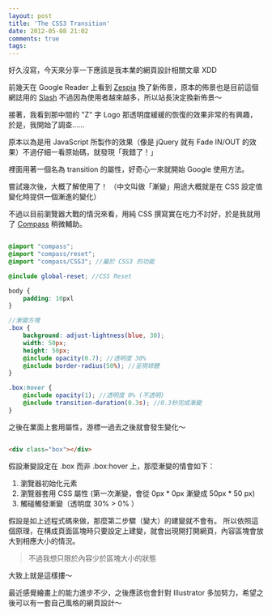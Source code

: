 ```yaml
---
layout: post
title: 'The CSS3 Transition'
date: 2012-05-08 21:02
comments: true
tags: 
---
```



好久沒寫，今天來分享一下應該是我本業的網頁設計相關文章 XDD

前幾天在 Google Reader 上看到 [Zespia](https://zespia.tw/) 換了新佈景，原本的佈景也是目前這個網誌用的 [Slash](https://zespia.tw/Octopress-Theme-Slash/index_tw.html) 不過因為使用者越來越多，所以站長決定換新佈景～

接著，我看到那中間的 "Z" 字 Logo 那透明度緩緩的恢復的效果非常的有興趣，於是，我開始了調查……

<!--more-->

原本以為是用 JavaScript 所製作的效果（像是 jQuery 就有 Fade IN/OUT 的效果）不過仔細一看原始碼，就發現「我錯了！」

裡面用著一個名為 transition 的屬性，好奇心一來就開始 Google 使用方法。

嘗試幾次後，大概了解使用了！
（中文叫做「漸變」用途大概就是在 CSS 設定值變化時提供一個漸進的變化）

不過以目前瀏覽器大戰的情況來看，用純 CSS 撰寫實在吃力不討好，於是我就用了 [Compass](https://compass-style.org) 稍微輔助。

``` sCSS site.css.scss

@import "compass";
@import "compass/reset";
@import "compass/CSS3"; //屬於 CSS3 的功能

@include global-reset; //CSS Reset

body {
	padding: 10pxl
}

//漸變方塊
.box {
	background: adjust-lightness(blue, 30);
	width: 50px;
	height: 50px;
	@include opacity(0.7); //透明度 30%
	@include border-radius(50%); //呈現球體
}

.box:hover {
	@include opacity(1); //透明度 0% (不透明)
	@include transition-duration(0.3s); //0.3秒完成漸變
}

```

之後在業面上套用屬性，游標一過去之後就會發生變化～

``` html

<div class="box"></div>

```

假設漸變設定在 .box 而非 .box:hover 上，那麼漸變的情會如下：

1. 瀏覽器初始化元素
2. 瀏覽器套用 CSS 屬性 (第一次漸變，會從 0px * 0px 漸變成 50px * 50 px)
3. 觸碰觸發漸變（透明度 30% > 0% ）

假設是如上述程式碼來做，那麼第二步驟（變大）的建變就不會有。
所以依照這個原理，在構成頁面區塊時只要設定上建變，就會出現開打開網頁，內容區塊會放大到相應大小的情況。
> 不過我想只限於內容少於區塊大小的狀態

大致上就是這樣摟～

最近感覺繪畫上的能力進步不少，之後應該也會針對 Illustrator 多加努力，希望之後可以有一套自己風格的網頁設計～ 
